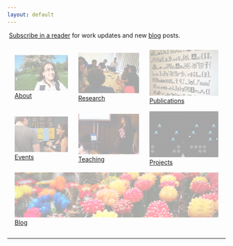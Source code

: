 ```yaml
---
layout: default
---
```


<a href="http://feeds.feedburner.com/rdgain" rel="alternate" type="application/rss+xml"><img src="//feedburner.google.com/fb/images/pub/feed-icon16x16.png" alt="" style="vertical-align:middle;border:0"/></a>&nbsp;<a href="http://feeds.feedburner.com/rdgain" rel="alternate" type="application/rss+xml">Subscribe in a reader</a> for work updates and new [blog](blog) posts.

<center><table style="width:100%;border-spacing: 10px; border-collapse: separate;"  cellpadding="5">
<tr>
<td><div class="post-container">
  <img style="width:100%" src="assets/images/index/about.png" />
  <a href="about">About</a>
</div></td>
<td><div class="post-container">
  <img style="width:100%" src="assets/images/index/research.png" />
  <a href="research">Research</a>
</div></td>
<td><div class="post-container">
  <img style="width:100%" src="assets/images/index/publications.png" />
  <a href="publications">Publications</a>
</div></td>
</tr>
<tr>
<td><div class="post-container">
  <img style="width:100%" src="assets/images/index/events.png" />
  <a href="events">Events</a>
</div></td>
<td><div class="post-container">
  <img style="width:100%" src="assets/images/index/teaching.png" />
  <a href="teaching">Teaching</a>
</div></td>
<td><div class="post-container">
  <img style="width:100%" src="assets/images/index/projects.png" />
  <a href="projects">Projects</a>
</div></td>
</tr>
<tr>
<td colspan="3"><div class="post-container">
  <img style="width:100%" src="assets/images/index/blog.png" />
  <a href="blog">Blog</a>
</div></td>
</tr>
</table>

<hr>


<div class="contactfooter"><a href="mailto:r.d.gaina@qmul.ac.uk"><i class="fas fa-envelope"></i></a> <a href="https://www.researchgate.net/profile/Raluca_Gaina"><i class="fab fa-researchgate"></i></a> <a href="https://scholar.google.co.uk/citations?user=tC5klQYAAAAJ"><i class="fab fa-google"></i></a> <a href="https://www.linkedin.com/in/raluca-gaina-347518114/"><i class="fab fa-linkedin"></i></a> <a href="https://twitter.com/b_gum22"><i class="fab fa-twitter"></i></a> <a href="https://publists.qmul.ac.uk/userprofile.html?uid=41431&em=false"><i class="fas fa-archive"></i></a></div>
